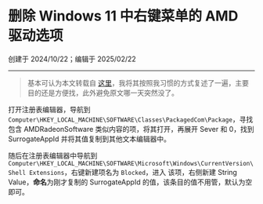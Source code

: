 # 删除 Windows 11 中右键菜单的 AMD 驱动选项

创建于 2024/10/22；编辑于 2025/02/22

---

> 基本可认为本文转载自 [这里](https://www.iszy.cc/posts/remove-win11-amd-menu/)，我将其按照我习惯的方式复述了一遍，主要目的还是方便找，此外避免原文哪一天突然没了。

打开注册表编辑器，导航到 `Computer\HKEY_LOCAL_MACHINE\SOFTWARE\Classes\PackagedCom\Package`，寻找包含 AMDRadeonSoftware 类似内容的项，将其打开，再展开 Sever 和 0，找到 SurrogateAppId 并将其值复制到其他文本编辑器中。

随后在注册表编辑器中导航到 `Computer\HKEY_LOCAL_MACHINE\SOFTWARE\Microsoft\Windows\CurrentVersion\Shell Extensions`，右键新建项名为 `Blocked`，进入 该项，右侧新建 String Value，**命名**为刚才复制的 SurrogateAppId 的值，该条目的值不用管，默认为空即可。
